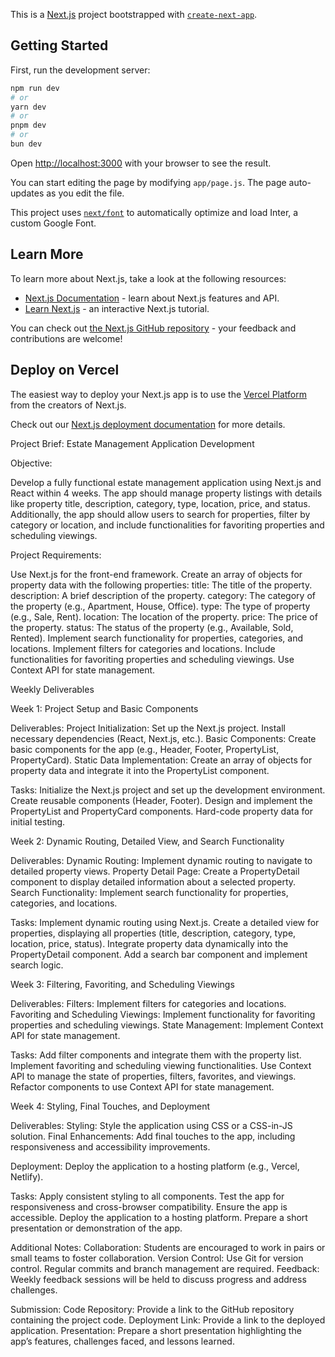 This is a [Next.js](https://nextjs.org/) project bootstrapped with [`create-next-app`](https://github.com/vercel/next.js/tree/canary/packages/create-next-app).

## Getting Started

First, run the development server:

```bash
npm run dev
# or
yarn dev
# or
pnpm dev
# or
bun dev
```

Open [http://localhost:3000](http://localhost:3000) with your browser to see the result.

You can start editing the page by modifying `app/page.js`. The page auto-updates as you edit the file.

This project uses [`next/font`](https://nextjs.org/docs/basic-features/font-optimization) to automatically optimize and load Inter, a custom Google Font.

## Learn More

To learn more about Next.js, take a look at the following resources:

- [Next.js Documentation](https://nextjs.org/docs) - learn about Next.js features and API.
- [Learn Next.js](https://nextjs.org/learn) - an interactive Next.js tutorial.

You can check out [the Next.js GitHub repository](https://github.com/vercel/next.js/) - your feedback and contributions are welcome!

## Deploy on Vercel

The easiest way to deploy your Next.js app is to use the [Vercel Platform](https://vercel.com/new?utm_medium=default-template&filter=next.js&utm_source=create-next-app&utm_campaign=create-next-app-readme) from the creators of Next.js.

Check out our [Next.js deployment documentation](https://nextjs.org/docs/deployment) for more details.



Project Brief: Estate Management Application Development

Objective:

Develop a fully functional estate management application using Next.js and React within 4 weeks. The app should manage property listings with details like property title, description, category, type, location, price, and status. Additionally, the app should allow users to search for properties, filter by category or location, and include functionalities for favoriting properties and scheduling viewings.

Project Requirements:

Use Next.js for the front-end framework.
Create an array of objects for property data with the following properties:
title: The title of the property.
description: A brief description of the property.
category: The category of the property (e.g., Apartment, House, Office).
type: The type of property (e.g., Sale, Rent).
location: The location of the property.
price: The price of the property.
status: The status of the property (e.g., Available, Sold, Rented).
Implement search functionality for properties, categories, and locations.
Implement filters for categories and locations.
Include functionalities for favoriting properties and scheduling viewings.
Use Context API for state management.

Weekly Deliverables

Week 1: Project Setup and Basic Components

Deliverables:
Project Initialization:
Set up the Next.js project.
Install necessary dependencies (React, Next.js, etc.).
Basic Components:
Create basic components for the app (e.g., Header, Footer, PropertyList, PropertyCard).
Static Data Implementation:
Create an array of objects for property data and integrate it into the PropertyList component.

Tasks:
Initialize the Next.js project and set up the development environment.
Create reusable components (Header, Footer).
Design and implement the PropertyList and PropertyCard components.
Hard-code property data for initial testing.

Week 2: Dynamic Routing, Detailed View, and Search Functionality

Deliverables:
Dynamic Routing:
Implement dynamic routing to navigate to detailed property views.
Property Detail Page:
Create a PropertyDetail component to display detailed information about a selected property.
Search Functionality:
Implement search functionality for properties, categories, and locations.

Tasks:
Implement dynamic routing using Next.js.
Create a detailed view for properties, displaying all properties (title, description, category, type, location, price, status).
Integrate property data dynamically into the PropertyDetail component.
Add a search bar component and implement search logic.

Week 3: Filtering, Favoriting, and Scheduling Viewings

Deliverables:
Filters:
Implement filters for categories and locations.
Favoriting and Scheduling Viewings:
Implement functionality for favoriting properties and scheduling viewings.
State Management:
Implement Context API for state management.

Tasks:
Add filter components and integrate them with the property list.
Implement favoriting and scheduling viewing functionalities.
Use Context API to manage the state of properties, filters, favorites, and viewings.
Refactor components to use Context API for state management.

Week 4: Styling, Final Touches, and Deployment

Deliverables:
Styling:
Style the application using CSS or a CSS-in-JS solution.
Final Enhancements:
Add final touches to the app, including responsiveness and accessibility improvements.

Deployment:
Deploy the application to a hosting platform (e.g., Vercel, Netlify).

Tasks:
Apply consistent styling to all components.
Test the app for responsiveness and cross-browser compatibility.
Ensure the app is accessible.
Deploy the application to a hosting platform.
Prepare a short presentation or demonstration of the app.

Additional Notes:
Collaboration: Students are encouraged to work in pairs or small teams to foster collaboration.
Version Control: Use Git for version control. Regular commits and branch management are required.
Feedback: Weekly feedback sessions will be held to discuss progress and address challenges.

Submission:
Code Repository: Provide a link to the GitHub repository containing the project code.
Deployment Link: Provide a link to the deployed application.
Presentation: Prepare a short presentation highlighting the app’s features, challenges faced, and lessons learned.



